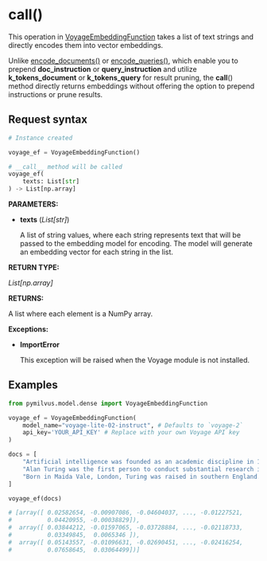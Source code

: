 # __call__()

This operation in [VoyageEmbeddingFunction](./VoyageEmbeddingFunction.md) takes a list of text strings and directly encodes them into vector embeddings.

Unlike [encode_documents()](./encode_documents.md) or [encode_queries()](./encode_queries.md), which enable you to prepend **doc_instruction** or **query_instruction** and utilize **k_tokens_document** or **k_tokens_query** for result pruning, the **call**() method directly returns embeddings without offering the option to prepend instructions or prune results.

## Request syntax

```python
# Instance created

voyage_ef = VoyageEmbeddingFunction()

# __call__ method will be called
voyage_ef(
    texts: List[str]
) -> List[np.array]
```

**PARAMETERS:**

- **texts** (*List[str]*)

    A list of string values, where each string represents text that will be passed to the embedding model for encoding. The model will generate an embedding vector for each string in the list.

**RETURN TYPE:**

*List[np.array]*

**RETURNS:**

A list where each element is a NumPy array.

**Exceptions:**

- **ImportError**

    This exception will be raised when the Voyage module is not installed.

## Examples

```python
from pymilvus.model.dense import VoyageEmbeddingFunction

voyage_ef = VoyageEmbeddingFunction(
    model_name="voyage-lite-02-instruct", # Defaults to `voyage-2`
    api_key='YOUR_API_KEY' # Replace with your own Voyage API key
)

docs = [
    "Artificial intelligence was founded as an academic discipline in 1956.",
    "Alan Turing was the first person to conduct substantial research in AI.",
    "Born in Maida Vale, London, Turing was raised in southern England.",
]

voyage_ef(docs)

# [array([ 0.02582654, -0.00907086, -0.04604037, ..., -0.01227521,
#          0.04420955, -0.00038829]),
#  array([ 0.03844212, -0.01597065, -0.03728884, ..., -0.02118733,
#          0.03349845,  0.0065346 ]),
#  array([ 0.05143557, -0.01096631, -0.02690451, ..., -0.02416254,
#          0.07658645,  0.03064499])]
```
